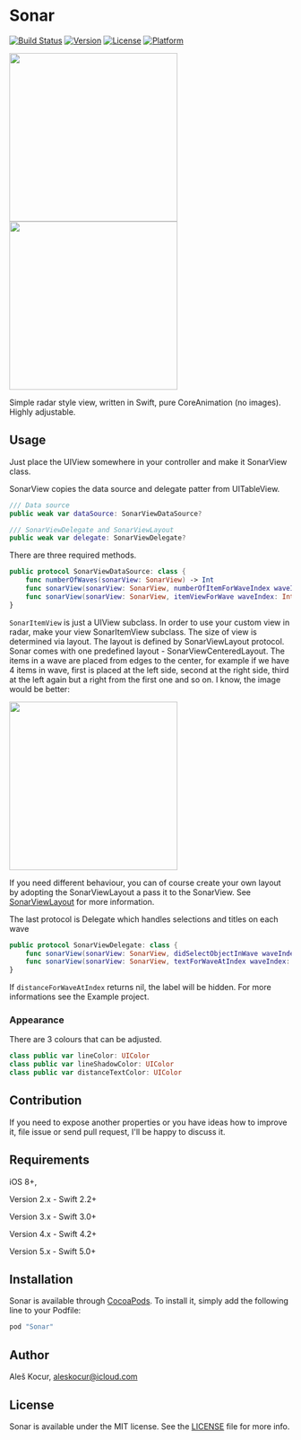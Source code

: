 # Sonar

[![Build Status](https://app.bitrise.io/app/c8d6d0530984e7d3/status.svg?token=5a_F5V-Bpm1tYAi8IvvLig&branch=master)](https://app.bitrise.io/app/c8d6d0530984e7d3)
[![Version](https://img.shields.io/cocoapods/v/Sonar.svg?style=flat)](http://cocoapods.org/pods/Sonar)
[![License](https://img.shields.io/cocoapods/l/Sonar.svg?style=flat)](http://cocoapods.org/pods/Sonar)
[![Platform](https://img.shields.io/cocoapods/p/Sonar.svg?style=flat)](http://cocoapods.org/pods/Sonar)

<img src=https://raw.githubusercontent.com/futuredapp/Sonar/master/screenshot.png width=300 />
<img src=https://raw.githubusercontent.com/futuredapp/Sonar/master/sonar-animation.gif width=300 />

Simple radar style view, written in Swift, pure CoreAnimation (no images). Highly adjustable.

## Usage

Just place the UIView somewhere in your controller and make it SonarView class.

SonarView copies the data source and delegate patter from UITableView.

```swift
/// Data source
public weak var dataSource: SonarViewDataSource?

/// SonarViewDelegate and SonarViewLayout
public weak var delegate: SonarViewDelegate?
```
There are three required methods.

```swift
public protocol SonarViewDataSource: class {
    func numberOfWaves(sonarView: SonarView) -> Int
    func sonarView(sonarView: SonarView, numberOfItemForWaveIndex waveIndex: Int) -> Int
    func sonarView(sonarView: SonarView, itemViewForWave waveIndex: Int, atIndex: Int) -> SonarItemView
}
```

`SonarItemView` is just a UIView subclass. In order to use your custom view in radar, make your view SonarItemView subclass. The size of view is determined via layout. The layout is defined by SonarViewLayout protocol. Sonar comes with one predefined layout - SonarViewCenteredLayout. The items in a wave are placed from edges to the center, for example if we have 4 items in wave, first is placed at the left side, second at the right side, third at the left again but a right from the first one and so on. I know, the image would be better:

<img src="https://raw.githubusercontent.com/futuredapp/Sonar/master/sonarLayoutScreenshot.png" width="300" />

If you need different behaviour, you can of course create your own layout by adopting the SonarViewLayout a pass it to the SonarView. See [SonarViewLayout](https://github.com/futuredapp/Sonar/blob/master/Pod/Classes/SonarViewLayout.swift) for more information.

The last protocol is Delegate which handles selections and titles on each wave

```swift
public protocol SonarViewDelegate: class {
    func sonarView(sonarView: SonarView, didSelectObjectInWave waveIndex: Int, atIndex: Int)
    func sonarView(sonarView: SonarView, textForWaveAtIndex waveIndex: Int) -> String?
}
```

If `distanceForWaveAtIndex` returns nil, the label will be hidden. For more informations see the Example project.

### Appearance

There are 3 colours that can be adjusted.

```swift
class public var lineColor: UIColor
class public var lineShadowColor: UIColor
class public var distanceTextColor: UIColor
```

## Contribution

If you need to expose another properties or you have ideas how to improve it, file issue or send pull request, I'll be happy to discuss it.

## Requirements

iOS 8+,

Version 2.x - Swift 2.2+

Version 3.x - Swift 3.0+

Version 4.x - Swift 4.2+

Version 5.x - Swift 5.0+

## Installation

Sonar is available through [CocoaPods](http://cocoapods.org). To install
it, simply add the following line to your Podfile:

```ruby
pod "Sonar"
```

## Author

Aleš Kocur, aleskocur@icloud.com

## License

Sonar is available under the MIT license. See the [LICENSE](LICENSE) file for more info.
